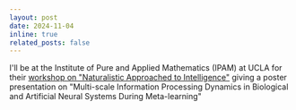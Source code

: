```yaml
---
layout: post
date: 2024-11-04
inline: true
related_posts: false
---
```


I'll be at the Institute of Pure and Applied Mathematics (IPAM) at UCLA for their [workshop on "Naturalistic Approached to Intelligence"](https://www.ipam.ucla.edu/programs/workshops/workshop-iii-naturalistic-approaches-to-artificial-intelligence/) giving a poster presentation on "Multi-scale Information Processing Dynamics in Biological and Artificial Neural Systems During Meta-learning"
